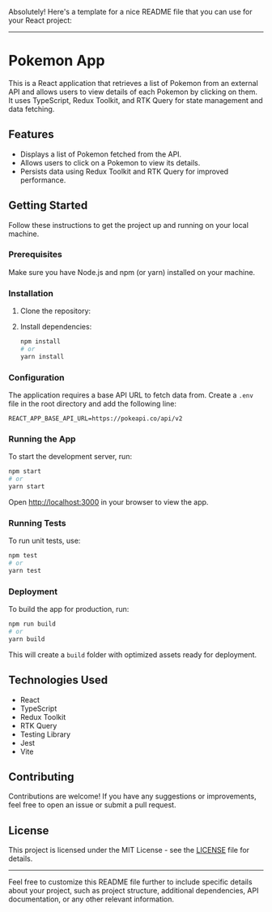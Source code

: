 Absolutely! Here's a template for a nice README file that you can use for your React project:

---

# Pokemon App

This is a React application that retrieves a list of Pokemon from an external API and allows users to view details of each Pokemon by clicking on them. It uses TypeScript, Redux Toolkit, and RTK Query for state management and data fetching.

## Features

- Displays a list of Pokemon fetched from the API.
- Allows users to click on a Pokemon to view its details.
- Persists data using Redux Toolkit and RTK Query for improved performance.

## Getting Started

Follow these instructions to get the project up and running on your local machine.

### Prerequisites

Make sure you have Node.js and npm (or yarn) installed on your machine.

### Installation

1. Clone the repository:

2. Install dependencies:
   ```bash
   npm install
   # or
   yarn install
   ```

### Configuration

The application requires a base API URL to fetch data from. Create a `.env` file in the root directory and add the following line:

```dotenv
REACT_APP_BASE_API_URL=https://pokeapi.co/api/v2
```

### Running the App

To start the development server, run:

```bash
npm start
# or
yarn start
```

Open [http://localhost:3000](http://localhost:3000) in your browser to view the app.

### Running Tests

To run unit tests, use:

```bash
npm test
# or
yarn test
```

### Deployment

To build the app for production, run:

```bash
npm run build
# or
yarn build
```

This will create a `build` folder with optimized assets ready for deployment.

## Technologies Used

- React
- TypeScript
- Redux Toolkit
- RTK Query
- Testing Library
- Jest
- Vite

## Contributing

Contributions are welcome! If you have any suggestions or improvements, feel free to open an issue or submit a pull request.

## License

This project is licensed under the MIT License - see the [LICENSE](LICENSE) file for details.

---

Feel free to customize this README file further to include specific details about your project, such as project structure, additional dependencies, API documentation, or any other relevant information.

